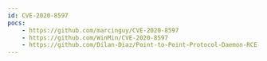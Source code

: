 ```yaml
---
id: CVE-2020-8597
pocs:
    - https://github.com/marcinguy/CVE-2020-8597
    - https://github.com/WinMin/CVE-2020-8597
    - https://github.com/Dilan-Diaz/Point-to-Point-Protocol-Daemon-RCE-Vulnerability-CVE-2020-8597-
---
```

